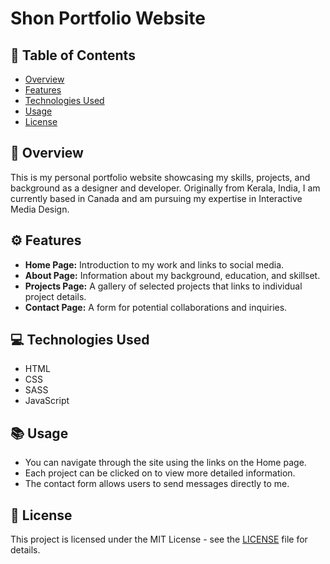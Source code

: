 # Shon Portfolio Website

## 📑 Table of Contents

- [Overview](#-overview)
- [Features](#️-features)
- [Technologies Used](#-technologies-used)
- [Usage](#-usage)
- [License](#-license)

## 📖 Overview

This is my personal portfolio website showcasing my skills, projects, and background as a designer and developer. Originally from Kerala, India, I am currently based in Canada and am pursuing my expertise in Interactive Media Design.

## ⚙️ Features

- **Home Page:** Introduction to my work and links to social media.
- **About Page:** Information about my background, education, and skillset.
- **Projects Page:** A gallery of selected projects that links to individual project details.
- **Contact Page:** A form for potential collaborations and inquiries.

## 💻 Technologies Used

- HTML
- CSS
- SASS
- JavaScript

## 📚 Usage

- You can navigate through the site using the links on the Home page.
- Each project can be clicked on to view more detailed information.
- The contact form allows users to send messages directly to me.

## 📝 License

This project is licensed under the MIT License - see the [LICENSE](LICENSE) file for details.
